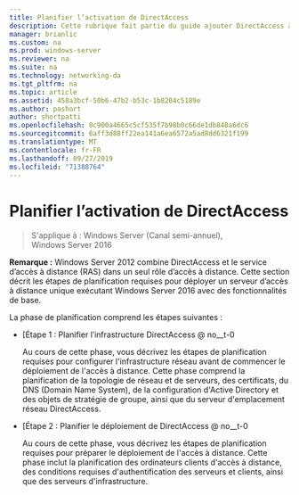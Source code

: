```yaml
---
title: Planifier l’activation de DirectAccess
description: Cette rubrique fait partie du guide ajouter DirectAccess à un déploiement d’accès à distance (VPN) existant pour Windows Server 2016
manager: brianlic
ms.custom: na
ms.prod: windows-server
ms.reviewer: na
ms.suite: na
ms.technology: networking-da
ms.tgt_pltfrm: na
ms.topic: article
ms.assetid: 458a3bcf-50b6-47b2-b53c-1b8204c5189e
ms.author: pashort
author: shortpatti
ms.openlocfilehash: 0c900a4665c5cf535f7b98b0c66de1db848a6dc6
ms.sourcegitcommit: 6aff3d88ff22ea141a6ea6572a5ad8dd6321f199
ms.translationtype: MT
ms.contentlocale: fr-FR
ms.lasthandoff: 09/27/2019
ms.locfileid: "71388764"
---
```

# <a name="plan-to-enable-directaccess"></a>Planifier l’activation de DirectAccess

>S'applique à : Windows Server (Canal semi-annuel), Windows Server 2016

**Remarque :** Windows Server 2012 combine DirectAccess et le service d’accès à distance (RAS) dans un seul rôle d’accès à distance. Cette section décrit les étapes de planification requises pour déployer un serveur d’accès à distance unique exécutant Windows Server 2016 avec des fonctionnalités de base. 

La phase de planification comprend les étapes suivantes :  
  
-   [Étape 1 : Planifier l’infrastructure DirectAccess @ no__t-0  
  
    Au cours de cette phase, vous décrivez les étapes de planification requises pour configurer l'infrastructure réseau avant de commencer le déploiement de l'accès à distance. Cette phase comprend la planification de la topologie de réseau et de serveurs, des certificats, du DNS (Domain Name System), de la configuration d'Active Directory et des objets de stratégie de groupe, ainsi que du serveur d'emplacement réseau DirectAccess.  
  
-   [Étape 2 : Planifier le déploiement de DirectAccess @ no__t-0  
  
    Au cours de cette phase, vous décrivez les étapes de planification requises pour préparer le déploiement de l'accès à distance. Cette phase inclut la planification des ordinateurs clients d'accès à distance, des conditions requises d'authentification des serveurs et clients, ainsi que des serveurs d'infrastructure.  
  
 
  


